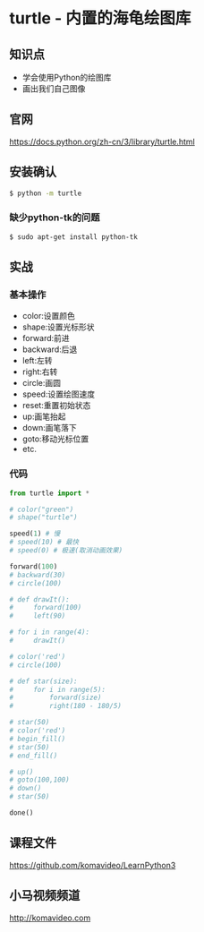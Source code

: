 turtle - 内置的海龟绘图库
=================

## 知识点

+ 学会使用Python的绘图库
+ 画出我们自己图像

## 官网

https://docs.python.org/zh-cn/3/library/turtle.html

## 安装确认

```bash
$ python -m turtle
```

### 缺少python-tk的问题

```bash
$ sudo apt-get install python-tk
```

## 实战

### 基本操作

+ color:设置颜色
+ shape:设置光标形状
+ forward:前进
+ backward:后退
+ left:左转
+ right:右转
+ circle:画圆
+ speed:设置绘图速度
+ reset:重置初始状态
+ up:画笔抬起
+ down:画笔落下
+ goto:移动光标位置
+ etc.

### 代码

```python
from turtle import *

# color("green")
# shape("turtle")

speed(1) # 慢
# speed(10) # 最快
# speed(0) # 极速(取消动画效果)

forward(100)
# backward(30)
# circle(100)

# def drawIt():
#     forward(100)
#     left(90)

# for i in range(4):
#     drawIt()

# color('red')
# circle(100)

# def star(size):
#     for i in range(5):
#         forward(size)
#         right(180 - 180/5)

# star(50)
# color('red')
# begin_fill()
# star(50)
# end_fill()

# up()
# goto(100,100)
# down()
# star(50)

done()
```

## 课程文件

https://github.com/komavideo/LearnPython3

## 小马视频频道

http://komavideo.com
